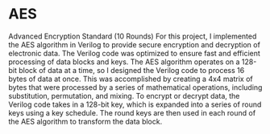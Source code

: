 # AES
Advanced Encryption Standard (10 Rounds)
For this project, I implemented the AES algorithm in Verilog to provide secure 
encryption and decryption of electronic data. The Verilog code was optimized to 
ensure fast and efficient processing of data blocks and keys.
The AES algorithm operates on a 128-bit block of data at a time, so I designed the 
Verilog code to process 16 bytes of data at once. This was accomplished by creating a 
4x4 matrix of bytes that were processed by a series of mathematical operations, 
including substitution, permutation, and mixing.
To encrypt or decrypt data, the Verilog code takes in a 128-bit key, which is expanded 
into a series of round keys using a key schedule. The round keys are then used in each 
round of the AES algorithm to transform the data block.
